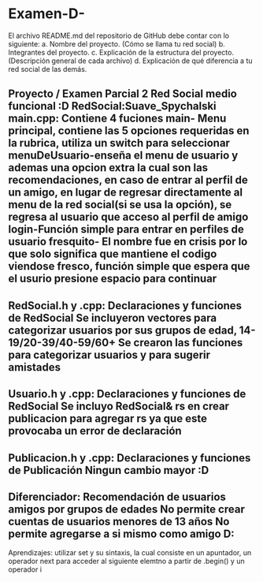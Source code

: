 # Examen-D-

El archivo README.md del repositorio de GitHub debe contar con lo siguiente:
a. Nombre del proyecto. (Cómo se llama tu red social)
b. Integrantes del proyecto.
c. Explicación de la estructura del proyecto. (Descripción general de cada archivo)
d. Explicación de qué diferencia a tu red social de las demás.

Proyecto / Examen Parcial 2
Red Social medio funcional :D
RedSocial:Suave_Spychalski
main.cpp:
Contiene 4 fuciones
main- Menu principal, contiene las 5 opciones requeridas en la rubrica, utiliza un switch para seleccionar
menuDeUsuario-enseña el menu de usuario y ademas una opcion extra la cual son las recomendaciones, en caso de entrar al perfil de un amigo, en lugar de regresar directamente al menu de la red social(si se usa la opción), se regresa al usuario que acceso al perfil de amigo
login-Función simple para entrar en perfiles de usuario
fresquito- El nombre fue en crisis por lo que solo significa que mantiene el codigo viendose fresco, función simple que espera que el usurio presione espacio para continuar
--------------------
RedSocial.h y .cpp:
Declaraciones y funciones de RedSocial
Se incluyeron vectores para categorizar usuarios por sus grupos de edad, 14-19/20-39/40-59/60+
Se crearon las funciones para categorizar usuarios y para sugerir amistades
--------------------
Usuario.h y .cpp:
Declaraciones y funciones de RedSocial
Se incluyo RedSocial& rs en crear publicacion para agregar rs ya que este provocaba un error de declaración
--------------------
Publicacion.h y .cpp:
Declaraciones y funciones de Publicación
Ningun cambio mayor :D
---------------------
Diferenciador: 
Recomendación de usuarios amigos por grupos de edades
No permite crear cuentas de usuarios menores de 13 años
No permite agregarse a si mismo como amigo D:
---------------------------------
Aprendizajes:
utilizar set y su sintaxis, la cual consiste en un apuntador, un operador next para acceder al siguiente elemtno a partir de .begin() y un operador i
